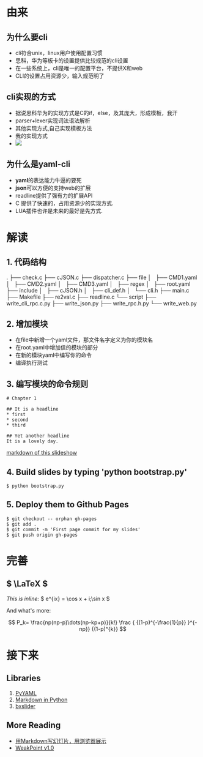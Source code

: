 # 由来

## 为什么要cli

* cli符合unix，linux用户使用配置习惯 
* 思科，华为等板卡的设置提供比较规范的cli设置
* 在一些系统上，cli是唯一的配置平台，不提供X和web 
* CLI的设置占用资源少，输入规范明了



## cli实现的方式

* 据说思科华为的实现方式是C的if，else，及其庞大，形成模板，我汗
* parser+lexer实现词法语法解析
* 其他实现方式,自己实现模板方法
* 我的实现方式  
* ![](/blog/img/w/test.png)




## 为什么是yaml-cli

* **yaml**的表达能力牛逼的要死 
* **json**可以方便的支持web的扩展
* readline提供了强有力的扩展API 
* C 提供了快速的，占用资源少的实现方式.
* LUA插件也许是未来的最好是先方式.  



# 解读

## 1. 代码结构

.
├── check.c
├── cJSON.c
├── dispatcher.c
├── file
│   ├── CMD1.yaml
│   ├── CMD2.yaml
│   ├── CMD3.yaml
│   ├── regex
│   ├── root.yaml
├── include
│   ├── cJSON.h
│   ├── cli_def.h
│   └── cli.h
├── main.c
├── Makefile
├── re2val.c
├── readline.c
└── script
    ├── write_cli_rpc.c.py
        ├── write_json.py
            ├── write_rpc.h.py
                └── write_web.py

## 2. 增加模块 

* 在file中新增一个yaml文件，那文件名字定义为你的模块名
* 在root.yaml中增加信的模块的部分 
* 在新的模块yaml中编写你的命令
* 编译执行测试
	


## 3. 编写模块的命令规则 

	# Chapter 1
	
	## It is a headline
	* first
	* second
	* third
	
	## Yet another headline
	It is a lovely day.
	
[markdown of this slideshow](weakpoint.md)

## 4. Build slides by typing 'python bootstrap.py'

    $ python bootstrap.py
 

## 5. Deploy them to Github Pages


    $ git checkout -- orphan gh-pages
    $ git add .
    $ git commit -m 'First page commit for my slides'
    $ git push origin gh-pages



# 完善

## $ \LaTeX $

*This is inline:* $ e^{ix} = \cos x + i\;\sin x $

And what's more:


$$
P_k= \frac{np(np-p)\dots(np-kp+p)}{k!}      \frac  {  {(1-p)^{-\frac{1}{p}} }^{-np}}   {(1-p)^{k}}
$$


# 接下来


## Libraries

1. [PyYAML](http://pyyaml.org/)
2. [Markdown in Python](http://freewisdom.org/projects/python-markdown/)
3. [bxslider](http://bxslider.com/)



## More Reading

* [用Markdown写幻灯片，用浏览器展示](http://blog.chengyichao.info/2012/06/17/slideshow-in-markdown/)
* [WeakPoint v1.0](http://blog.chengyichao.info/2012/07/07/weakpoint-v1)
